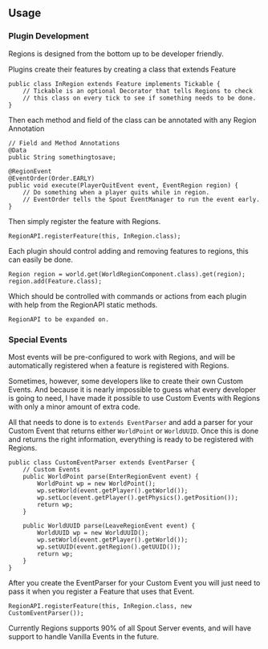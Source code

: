 ## Usage
### Plugin Development
Regions is designed from the bottom up to be developer friendly.

Plugins create their features by creating a class that extends Feature

<pre><code>public class InRegion extends Feature implements Tickable {
    // Tickable is an optional Decorator that tells Regions to check
    // this class on every tick to see if something needs to be done.
}</code></pre>

Then each method and field of the class can be annotated with any Region Annotation

<pre><code>// Field and Method Annotations
@Data
public String somethingtosave;

@RegionEvent
@EventOrder(Order.EARLY)
public void execute(PlayerQuitEvent event, EventRegion region) {
    // Do something when a player quits while in region.
    // EventOrder tells the Spout EventManager to run the event early.
}</code></pre>

Then simply register the feature with Regions.

<pre><code>RegionAPI.registerFeature(this, InRegion.class);</code></pre>

Each plugin should control adding and removing features to regions, this can easily be done.

<pre><code>Region region = world.get(WorldRegionComponent.class).get(region);
region.add(Feature.class);</code></pre>

Which should be controlled with commands or actions from each plugin with help from the RegionAPI static methods.

<pre><code>RegionAPI to be expanded on.</code></pre>

### Special Events
Most events will be pre-configured to work with Regions, and will be automatically registered when a feature is registered with Regions.

Sometimes, however, some developers like to create their own Custom Events. And because it is nearly impossible to guess what every developer is going to need, I have made it possible to use Custom Events with Regions with only a minor amount of extra code.

All that needs to done is to `extends EventParser` and add a parser for your Custom Event that returns either `WorldPoint` or `WorldUUID`. Once this is done and returns the right information, everything is ready to be registered with Regions.

<pre><code>public class CustomEventParser extends EventParser {
    // Custom Events
    public WorldPoint parse(EnterRegionEvent event) {
        WorldPoint wp = new WorldPoint();
        wp.setWorld(event.getPlayer().getWorld());
        wp.setLoc(event.getPlayer().getPhysics().getPosition());
        return wp;
    }
	
    public WorldUUID parse(LeaveRegionEvent event) {
        WorldUUID wp = new WorldUUID();
        wp.setWorld(event.getPlayer().getWorld());
        wp.setUUID(event.getRegion().getUUID());
        return wp;
    }
}</code></pre>

After you create the EventParser for your Custom Event you will just need to pass it when you register a Feature that uses that Event.

<pre><code>RegionAPI.registerFeature(this, InRegion.class, new CustomEventParser());</code></pre>

Currently Regions supports 90% of all Spout Server events, and will have support to handle Vanilla Events in the future.
